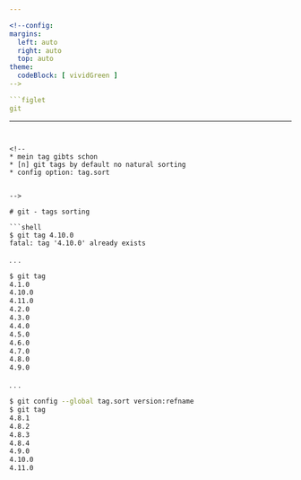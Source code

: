 ```yaml
---

<!--config:
margins:
  left: auto
  right: auto
  top: auto
theme:
  codeBlock: [ vividGreen ]
-->

```figlet
git
```

---
```


<!--
* mein tag gibts schon
* [n] git tags by default no natural sorting
* config option: tag.sort


-->

# git - tags sorting

```shell
$ git tag 4.10.0
fatal: tag '4.10.0' already exists
```

. . . 

```bash
$ git tag
4.1.0
4.10.0
4.11.0
4.2.0
4.3.0
4.4.0
4.5.0
4.6.0
4.7.0
4.8.0
4.9.0
```

. . .

```bash
$ git config --global tag.sort version:refname
$ git tag
4.8.1
4.8.2
4.8.3
4.8.4
4.9.0
4.10.0
4.11.0
```
